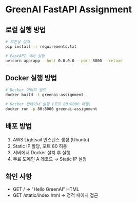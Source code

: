 # GreenAI FastAPI Assignment

## 로컬 실행 방법

```bash
# 의존성 설치
pip install -r requirements.txt

# FastAPI 서버 실행
uvicorn app:app --host 0.0.0.0 --port 8000 --reload
```

## Docker 실행 방법

```bash
# Docker 이미지 빌드
docker build -t greenai-assignment .

# Docker 컨테이너 실행 (포트 80:8000 매핑)
docker run -p 80:8000 greenai-assignment
```

## 배포 방법

1. AWS Lightsail 인스턴스 생성 (Ubuntu)
2. Static IP 할당, 포트 80 허용
3. 서버에서 Docker 설치 후 실행
4. 무료 도메인 A 레코드 → Static IP 설정

## 확인 사항

- GET / → "Hello GreenAI" HTML
- GET /static/index.html → 정적 페이지 접근